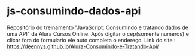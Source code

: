 # js-consumindo-dados-api
Repositório do treinamento "JavaScript: Consumindo e tratando dados de uma API" da Alura Cursos Online.
Após digitar o cep(somente numeros) e clicar fora do formulario ele auto completa o endereço.
Link do site : https://deennys.github.io/Alura-Consumindo-e-Tratando-Api/
